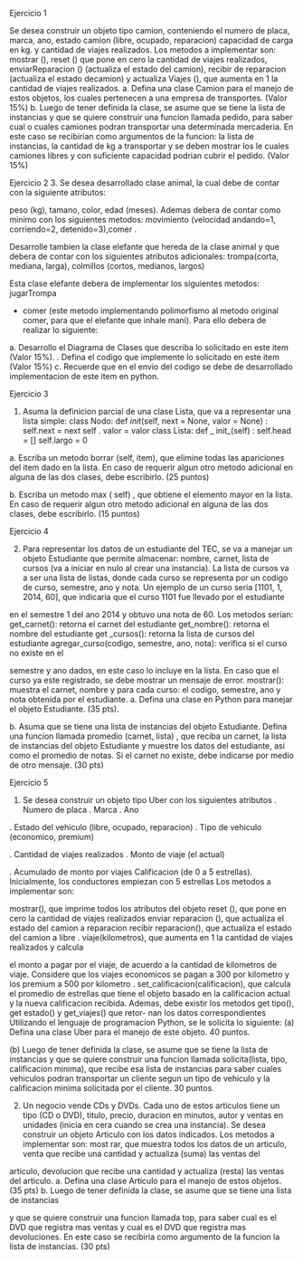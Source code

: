 Ejercicio 1 

Se desea construir un objeto tipo camion, conteniendo el numero de placa,
marca, ano, estado camion (libre, ocupado, reparacion) capacidad de carga en
kg. y cantidad de viajes realizados. Los metodos a implementar son: mostrar (),
reset () que pone en cero la cantidad de viajes realizados, enviarReparacion ()
(actualiza el estado del camion), recibir de reparacion (actualiza el estado decamion) y actualiza Viajes (), que aumenta en 1 la cantidad de viajes
realizados.
a. Defina una clase Camion para el manejo de estos objetos, los cuales
pertenecen a una empresa de transportes. (Valor 15%)
b. Luego de tener definida la clase, se asume que se tiene la lista de
instancias y que se quiere construir una funcion llamada pedido, para saber cual o cuales camiones podran transportar una determinada
mercaderia. En este caso se recibirian como argumentos de la funcion: la
lista de instancias, la cantidad de kg a transportar y se deben mostrar los
le cuales camiones libres y con suficiente capacidad podrian cubrir
el pedido. (Valor 15%)


Ejercicio 2
3. Se desea desarrollado clase animal, la cual debe de contar con la siguiente atributos:

peso (kg), tamano, color, edad (meses). Ademas debera de contar como minimo con los
siguientes metodos: movimiento (velocidad andando=1, corriendo=2, detenido=3),comer .

Desarrolle tambien la clase elefante que hereda de la clase animal y que debera de
contar con los siguientes atributos adicionales: trompa(corta, mediana, larga),
colmillos (cortos, medianos, largos)

Esta clase elefante debera de implementar los siguientes metodos:
jugarTrompa
- comer (este metodo implementando polimorfismo al metodo original comer, para
que el elefante que inhale mani).
Para ello debera de realizar lo siguiente:

a. Desarrollo el Diagrama de Clases que describa lo solicitado en este item (Valor
15%).
. Defina el codigo que implemente lo solicitado en este item (Valor 15%)
c. Recuerde que en el envio del codigo se debe de desarrollado implementacion de
este item en python.



Ejercicio 3 

1. Asuma la definicion parcial de una clase Lista, que va a representar una lista simple:
class Nodo:
  def _init_(self, next = None, valor = None) :
  self.next = next
  self . valor = valor
class Lista:
  def _ init_(self) :
  self.head = []
  self.largo = 0

a. Escriba un metodo borrar (self, item), que elimine todas las apariciones
del item dado en la lista. En caso de requerir algun otro metodo adicional en
alguna de las dos clases, debe escribirlo. (25 puntos)

b. Escriba un metodo max ( self) , que obtiene el elemento mayor en la lista. En
caso de requerir algun otro metodo adicional en alguna de las dos clases, debe
escribirlo. (15 puntos)



Ejercicio 4

2. Para representar los datos de un estudiante del TEC, se va a manejar un objeto
Estudiante que permite almacenar: nombre, carnet, lista de cursos (va a iniciar en nulo
al crear una instancia). La lista de cursos va a ser una lista de listas, donde cada curso
se representa por un codigo de curso, semestre, ano y nota. Un ejemplo de un curso
seria [1101, 1, 2014, 60], que indicaria que el curso 1101 fue llevado por el estudiante

en el semestre 1 del ano 2014 y obtuvo una nota de 60. Los metodos serian:
get_carnet(): retorna el carnet del estudiante
get_nombre(): retorna el nombre del estudiante
get _cursos(): retorna la lista de cursos del estudiante
agregar_curso(codigo, semestre, ano, nota): verifica si el curso no existe en el

semestre y ano dados, en este caso lo incluye en la lista. En caso que el curso ya este
registrado, se debe mostrar un mensaje de error.
mostrar(): muestra el carnet, nombre y para cada curso: el codigo, semestre, ano y
nota obtenida por el estudiante.
a. Defina una clase en Python para manejar el objeto Estudiante. (35 pts).

b. Asuma que se tiene una lista de instancias del objeto Estudiante. Defina
una funcion llamada promedio (carnet, lista) , que reciba un carnet,
la lista de instancias del objeto Estudiante y muestre los datos del estudiante,
asi como el promedio de notas. Si el carnet no existe, debe indicarse por
medio de otro mensaje. (30 pts)


Ejercicio 5
1. Se desea construir un objeto tipo Uber con los siguientes atributos
. Numero de placa
. Marca
. Ano

. Estado del vehiculo (libre, ocupado, reparacion)
. Tipo de vehiculo (economico, premium)

. Cantidad de viajes realizados
. Monto de viaje (el actual)

. Acumulado de monto por viajes
Calificacion (de 0 a 5 estrellas). Inicialmente, los conductores empiezan con 5
estrellas
Los metodos a implementar son:

mostrar(), que imprime todos los atributos del objeto
reset (), que pone en cero la cantidad de viajes realizados
enviar reparacion (), que actualiza el estado del camion a reparacion
recibir reparacion(), que actualiza el estado del camion a libre
. viaje(kilometros), que aumenta en 1 la cantidad de viajes realizados y calcula

el monto a pagar por el viaje, de acuerdo a la cantidad de kilometros de viaje.
Considere que los viajes economicos se pagan a 300 por kilometro y los premium
a 500 por kilometro
. set_calificacion(calificacion), que calcula el promedio de estrellas que tiene el
objeto basado en la calificacion actual y la nueva calificacion recibida.
Ademas, debe existir los metodos get tipo(), get estado() y get_viajes() que retor-
nan los datos correspondientes
Utilizando el lenguaje de programacion Python, se le solicita lo siguiente:
(a) Defina una clase Uber para el manejo de este objeto. 40 puntos.

(b) Luego de tener definida la clase, se asume que se tiene la lista de instancias y que se
quiere construir una funcion llamada solicita(lista, tipo, calificacion minima), que
recibe esa lista de instancias para saber cuales vehiculos podran transportar un cliente
segun un tipo de vehiculo y la calificacion minima solicitada por el cliente. 30 puntos.

2. Un negocio vende CDs y DVDs. Cada uno de estos articulos tiene un tipo (CD o
DVD), titulo, precio, duracion en minutos, autor y ventas en unidades (inicia en cera
cuando se crea una instancia). Se desea construir un objeto Articulo con los datos
indicados. Los metodos a implementar son: most rar, que muestra todos los datos
de un articulo, venta que recibe una cantidad y actualiza (suma) las ventas del

articulo, devolucion que recibe una cantidad y actualiza (resta) las ventas del
articulo.
a. Defina una clase Articulo para el manejo de estos objetos. (35 pts)
b. Luego de tener definida la clase, se asume que se tiene una lista de instancias

y que se quiere construir una funcion llamada top, para saber cual es el DVD
que registra mas ventas y cual es el DVD que registra mas devoluciones. En
este caso se recibiria como argumento de la funcion la lista de instancias. (30
pts)
